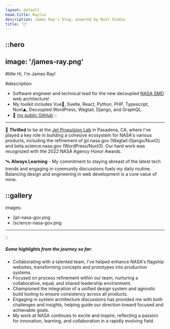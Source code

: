 ```yaml
---
layout: default
head.title: Raylus
description: James Ray's blog, powered by Nuxt.Studio
title: '🤖'
---
```


::hero
---
image: '/james-ray.png'
---
#title
Hi, I'm James Ray!

#description
- Software engineer and technical lead for the new decoupled [NASA SMD](https://beta.science.nasa.gov/) web architecture!
- My toolkit includes Vue💚, Svelte, React, Python, PHP, Typescript, Nuxt⛰️, Decoupled WordPress, Wagtail, Django, and GraphQL.
- 👀 [my public GitHub](https://github.com/jamesray)
::

---

💙 **Thrilled** to be at the [Jet Propulsion Lab](https://www.jpl.nasa.gov/) in Pasadena, CA, where I've played a key role in building a cohesive ecosystem for NASA's various products, including the refinement of jpl.nasa.gov (Wagtail-Django/Nuxt2) and beta.science.nasa.gov (WordPress/Nuxt3). Our hard work was recognized with the 2022 NASA Agency Honor Awards.

🛰 **Always Learning** - My commitment to staying abreast of the latest tech trends and engaging in community discussions fuels my daily routine. Balancing design and engineering in web development is a core value of mine.

::gallery
---
images:
  - /jpl-nasa-gov.png
  - /science-nasa-gov.png
---
::

##### Some highlights from the journey so far:

- Collaborating with a talented team, I've helped enhance NASA's flagship websites, transforming concepts and prototypes into production systems.
- Focused on process refinement within our team, nurturing a collaborative, equal, and shared leadership environment.
- Championed the integration of a unified design system and agnostic build tooling to ensure consistency across all products.
- Engaging in system architecture discussions has provided me with both challenges and insights, helping guide our direction toward focused and achievable goals.
- My work at NASA continues to excite and inspire, reflecting a passion for innovation, learning, and collaboration in a rapidly evolving field.
